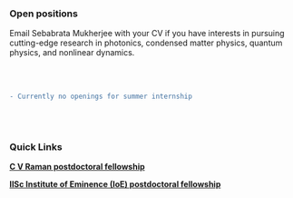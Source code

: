 ### Open positions

Email Sebabrata Mukherjee with your CV if you have interests in pursuing cutting-edge research in photonics, condensed matter physics, quantum physics, and nonlinear dynamics.

<br/><br/>

```diff
- Currently no openings for summer internship
```

<br/><br/>

### Quick Links

<a href="https://www.iisc.ac.in/post-docs/" target="_blank">**C V Raman postdoctoral fellowship**</a>&nbsp;&nbsp;&nbsp;&nbsp;&nbsp;&nbsp;&nbsp;&nbsp;


<a href="https://www.iisc.ac.in/post-docs/" target="_blank">**IISc Institute of Eminence (IoE) postdoctoral fellowship**</a>&nbsp;&nbsp;&nbsp;&nbsp;&nbsp;&nbsp;&nbsp;&nbsp;



<!-- + text in green 
! text in orange
# text in gray
%@@ text in purple (and bold)@@ --!>








